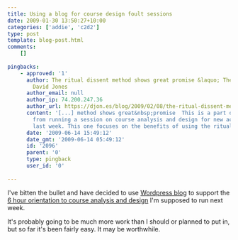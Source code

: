 ```yaml
---
title: Using a blog for course design foult sessions
date: 2009-01-30 13:50:27+10:00
categories: ['addie', 'c2d2']
type: post
template: blog-post.html
comments:
    []
    
pingbacks:
    - approved: '1'
      author: The ritual dissent method shows great promise &laquo; The Weblog of (a)
        David Jones
      author_email: null
      author_ip: 74.200.247.36
      author_url: https://djon.es/blog/2009/02/08/the-ritual-dissent-method-shows-great-promise/
      content: '[...] method shows great&nbsp;promise  This is a part of some reflections
        from running a session on course analysis and design for new academics at CQUniversity
        last week. This one focuses on the benefits of using the ritual [...]'
      date: '2009-06-14 15:49:12'
      date_gmt: '2009-06-14 05:49:12'
      id: '2096'
      parent: '0'
      type: pingback
      user_id: '0'
    
---
```

I've bitten the bullet and have decided to use [Wordpress blog](http://coursedesign.wordpress.com/) to support the [6 hour orientation to course analysis and design](/blog2/2009/01/28/the-design-of-a-6-hour-orientation-to-course-analysis-and-design/) I'm supposed to run next week.

It's probably going to be much more work than I should or planned to put in, but so far it's been fairly easy. It may be worthwhile.
